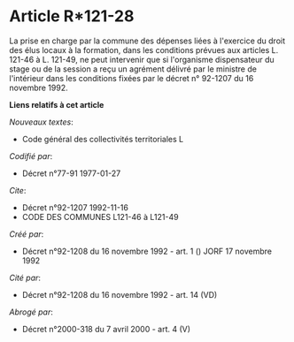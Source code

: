 # Article R*121-28

La prise en charge par la commune des dépenses liées à l'exercice du droit des élus locaux à la formation, dans les
conditions prévues aux articles L. 121-46 à L. 121-49, ne peut intervenir que si l'organisme dispensateur du stage ou de la
session a reçu un agrément délivré par le ministre de l'intérieur dans les conditions fixées par le décret n° 92-1207 du 16
novembre 1992.

**Liens relatifs à cet article**

_Nouveaux textes_:

  - Code général des collectivités territoriales L

_Codifié par_:

  - Décret n°77-91 1977-01-27

_Cite_:

  - Décret n°92-1207 1992-11-16
  - CODE DES COMMUNES L121-46 à L121-49

_Créé par_:

  - Décret n°92-1208 du 16 novembre 1992 - art. 1 () JORF 17 novembre 1992

_Cité par_:

  - Décret n°92-1208 du 16 novembre 1992 - art. 14 (VD)

_Abrogé par_:

  - Décret n°2000-318 du 7 avril 2000 - art. 4 (V)
